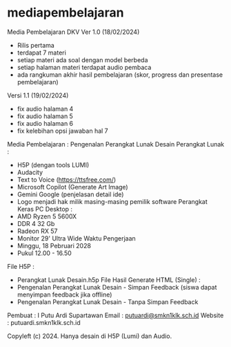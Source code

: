 # mediapembelajaran
Media Pembelajaran DKV
Ver 1.0 (18/02/2024)
* Rilis pertama
* terdapat 7 materi
* setiap materi ada soal dengan model berbeda
* setiap halaman materi terdapat audio pembaca
* ada rangkuman akhir hasil pembelajaran (skor, progress dan presentase pembelajaran)

Versi 1.1 (19/02/2024)
* fix audio halaman 4
* fix audio halaman 5
* fix audio halaman 6
* fix kelebihan opsi jawaban hal 7
 
Media Pembelajaran : Pengenalan Perangkat Lunak Desain
Perangkat Lunak :
- H5P (dengan tools LUMI)
- Audacity
- Text to Voice (https://ttsfree.com/)
- Microsoft Copilot (Generate Art Image)
- Gemini Google (penjelasan detail ide)
- Logo menjadi hak milik masing-masing pemilik software
Perangkat Keras PC Desktop :
- AMD Ryzen 5 5600X
- DDR 4 32 Gb
- Radeon RX 57
- Monitor 29' Ultra Wide
Waktu Pengerjaan
- Minggu, 18 Pebruari 2028
- Pukul 12.00 - 16.50

File H5P :
- Perangkat Lunak Desain.h5p
File Hasil Generate HTML (Single) :
- Pengenalan Perangkat Lunak Desain - Simpan Feedback (siswa dapat menyimpan feedback jika offline)
- Pengenalan Perangkat Lunak Desain - Tanpa Simpan Feedback


Pembuat : I Putu Ardi Supartawan
Email	: putuardi@smkn1klk.sch.id
Website : putuardi.smkn1klk.sch.id

Copyleft (c) 2024. Hanya desain di H5P (Lumi) dan Audio.
